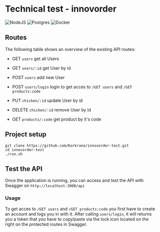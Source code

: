 # Technical test - innovorder

![NodeJS](https://img.shields.io/badge/node.js-6DA55F?style=for-the-badge&logo=node.js&logoColor=white)
![Postgres](https://img.shields.io/badge/postgres-%23316192.svg?style=for-the-badge&logo=postgresql&logoColor=white)
![Docker](https://img.shields.io/badge/docker-%230db7ed.svg?style=for-the-badge&logo=docker&logoColor=white)

## Routes
The following table shows an overview of the existing API routes:

- GET     `users`	            get all Users
- GET     `users/:id`         get User by id
- POST    `users`             add new User
- POST    `users/login`       login to get acces to `/GET users` and `/GET products:code`
- PUT     `chicken/:id`       update User by id
- DELETE  `chicken/:id`       remove User by id

- GET     `products/:code`    get product by it's code

## Project setup
```
git clone https://github.com/Korkrane/innovorder-test.git
cd innovorder-test
./run.sh
```

## Test the API

Once the application is running, you can access and test the API with Swagger on `http://localhost:3000/api`


### Usage

  To get acces to `/GET users` and `/GET products:code` you first have to create an account and logs you in with it. After calling `users/login`, it will returns you a token that you have to copy/paste via the lock icon located on the right on the protected routes in Swagger.